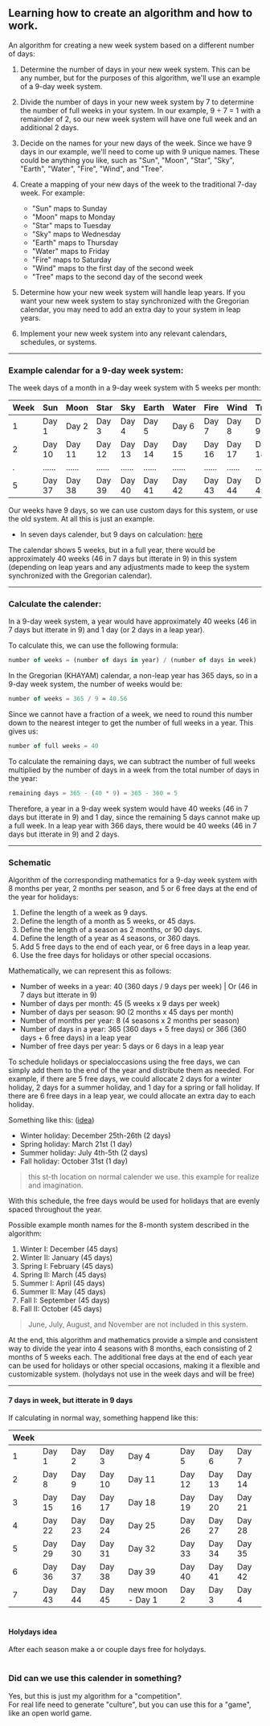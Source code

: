 ## Learning how to create an algorithm and how to work.

An algorithm for creating a new week system based on a different number of days:

1. Determine the number of days in your new week system. This can be any number, but for the purposes of this algorithm, we'll use an example of a 9-day week system.

2. Divide the number of days in your new week system by 7 to determine the number of full weeks in your system. In our example, 9 ÷ 7 = 1 with a remainder of 2, so our new week system will have one full week and an additional 2 days.

3. Decide on the names for your new days of the week. Since we have 9 days in our example, we'll need to come up with 9 unique names. These could be anything you like, such as "Sun", "Moon", "Star", "Sky", "Earth", "Water", "Fire", "Wind", and "Tree".

4. Create a mapping of your new days of the week to the traditional 7-day week. For example:

   - "Sun" maps to Sunday
   - "Moon" maps to Monday
   - "Star" maps to Tuesday
   - "Sky" maps to Wednesday
   - "Earth" maps to Thursday
   - "Water" maps to Friday
   - "Fire" maps to Saturday
   - "Wind" maps to the first day of the second week
   - "Tree" maps to the second day of the second week

5. Determine how your new week system will handle leap years. If you want your new week system to stay synchronized with the Gregorian calendar, you may need to add an extra day to your system in leap years.

6. Implement your new week system into any relevant calendars, schedules, or systems.

---

### Example calendar for a 9-day week system:

The week days of a month in a 9-day week system with 5 weeks per month:

| Week | Sun    | Moon   | Star    | Sky       | Earth    | Water  | Fire     | Wind     |  Tree    |
|------|--------|--------|---------|-----------|----------|--------|----------|----------|----------|
| 1    | Day 1  | Day 2  | Day 3   | Day 4     | Day 5    | Day 6  | Day 7    | Day 8    | Day 9    |
| 2    | Day 10 | Day 11 | Day 12  | Day 13    | Day 14   | Day 15 | Day 16   | Day 17   | Day 18   |
| .    | ...... | ...... | ......  | ......    | ......   | ...... | ......   | ......   | ......   |
| 5    | Day 37 | Day 38 | Day 39  | Day 40    | Day 41   | Day 42 | Day 43   | Day 44   | Day 45   |

Our weeks have 9 days, so we can use custom days for this system, or use the old system. At all this is just an example.
- In seven days calender, but 9 days on calculation: [here](https://github.com/mosi-arch/research/blob/main/Mathematics/08-new-calender-algorithm.md#7-days-in-week-but-itterate-in-9-days)

The calendar shows 5 weeks, but in a full year, there would be approximately 40 weeks (46 in 7 days but itterate in 9) in this system (depending on leap years and any adjustments made to keep the system synchronized with the Gregorian calendar).

---

### Calculate the calender:

In a 9-day week system, a year would have approximately 40 weeks (46 in 7 days but itterate in 9) and 1 day (or 2 days in a leap year). 

To calculate this, we can use the following formula:

```js
number of weeks = (number of days in year) / (number of days in week)
```

In the Gregorian (KHAYAM) calendar, a non-leap year has 365 days, so in a 9-day week system, the number of weeks would be:

```js
number of weeks = 365 / 9 ≈ 40.56
```

Since we cannot have a fraction of a week, we need to round this number down to the nearest integer to get the number of full weeks in a year. This gives us:

```js
number of full weeks = 40
```

To calculate the remaining days, we can subtract the number of full weeks multiplied by the number of days in a week from the total number of days in the year:

```js
remaining days = 365 - (40 * 9) = 365 - 360 = 5
```

Therefore, a year in a 9-day week system would have 40 weeks (46 in 7 days but itterate in 9) and 1 day, since the remaining 5 days cannot make up a full week. In a leap year with 366 days, there would be 40 weeks (46 in 7 days but itterate in 9) and 2 days.

---

### Schematic

Algorithm of the corresponding mathematics for a 9-day week system with 8 months per year, 2 months per season, and 5 or 6 free days at the end of the year for holidays:

1. Define the length of a week as 9 days.
2. Define the length of a month as 5 weeks, or 45 days.
3. Define the length of a season as 2 months, or 90 days.
4. Define the length of a year as 4 seasons, or 360 days.
5. Add 5 free days to the end of each year, or 6 free days in a leap year.
6. Use the free days for holidays or other special occasions.

Mathematically, we can represent this as follows:

- Number of weeks in a year: 	   40 (360 days / 9 days per week) |  Or (46 in 7 days but itterate in 9)
- Number of days per month: 	   45 (5 weeks x 9 days per week)
- Number of days per season: 	   90 (2 months x 45 days per month)
- Number of months per year: 	   8 (4 seasons x 2 months per season)
- Number of days in a year: 	   365 (360 days + 5 free days) or 366 (360 days + 6 free days) in a leap year
- Number of free days per year:  5 days or 6 days in a leap year

To schedule holidays or specialoccasions using the free days, we can simply add them to the end of the year and distribute them as needed. For example, if there are 5 free days, we could allocate 2 days for a winter holiday, 2 days for a summer holiday, and 1 day for a spring or fall holiday. If there are 6 free days in a leap year, we could allocate an extra day to each holiday.

Something like this: ([idea](https://github.com/mosi-arch/research/blob/main/Mathematics/08-new-calender-algorithm.md#holydays-idea))

- Winter holiday: 	December 25th-26th (2 days)
- Spring holiday: 	March 21st (1 day)
- Summer holiday: 	July 4th-5th (2 days)
- Fall holiday: 	   October 31st (1 day)
> this st-th location on normal calender we use. this example for realize and imagination.

With this schedule, the free days would be used for holidays that are evenly spaced throughout the year.

Possible example month names for the 8-month system described in the algorithm:

1. Winter I: 	December (45 days)
2. Winter II: 	January (45 days)
3. Spring I: 	February (45 days)
4. Spring II: 	March (45 days)
5. Summer I: 	April (45 days)
6. Summer II: 	May (45 days)
7. Fall I: 		September (45 days)
8. Fall II: 	October (45 days)

> June, July, August, and November are not included in this system.

At the end, this algorithm and mathematics provide a simple and consistent way to divide the year into 4 seasons with 8 months, each consisting of 2 months of 5 weeks each. The additional free days at the end of each year can be used for holidays or other special occasions, making it a flexible and customizable system. (holydays not use in the week days and will be free)

---

#### 7 days in week, but itterate in 9 days
If calculating in normal way, something happend like this:

| Week |     |    |     |        |     |   |      |
|------|--------|--------|---------|-----------|----------|--------|----------|
| 1    | Day 1  | Day 2  | Day 3   | Day 4     | Day 5    | Day 6  | Day 7    | 
| 2    | Day 8  | Day 9  | Day 10  | Day 11    | Day 12   | Day 13 | Day 14   | 
| 3    | Day 15 | Day 16 | Day 17  | Day 18    | Day 19   | Day 20 | Day 21   | 
| 4    | Day 22 | Day 23 | Day 24  | Day 25    | Day 26   | Day 27 | Day 28   | 
| 5    | Day 29 | Day 30 | Day 31  | Day 32    | Day 33   | Day 34 | Day 35   | 
| 6    | Day 36 | Day 37 | Day 38  | Day 39    | Day 40   | Day 41 | Day 42   | 
| 7    | Day 43 | Day 44 | Day 45  | new moon - Day 1    | Day 2   | Day 3 | Day 4   | 

#

#### Holydays idea
After each season make a or couple days free for holydays.

#

### Did can we use this calender in something?
Yes, but this is just my algorithm for a "competition".\
For real life need to generate "culture", but you can use this for a "game", like an open world game.
